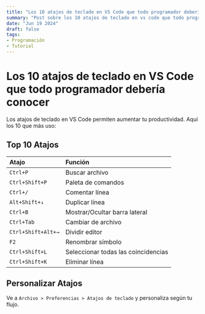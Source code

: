 ```yaml
---
title: "Los 10 atajos de teclado en VS Code que todo programador debería conocer"
summary: "Post sobre los 10 atajos de teclado en vs code que todo programador debería conocer con ejemplos y explicación completa"
date: "Jun 19 2024"
draft: false
tags:
- Programación
- Tutorial
---
```


# Los 10 atajos de teclado en VS Code que todo programador debería conocer

Los atajos de teclado en VS Code permiten aumentar tu productividad. Aquí los 10 que más uso:

## Top 10 Atajos

| Atajo | Función |
|:------|:-----------|
| `Ctrl+P` | Buscar archivo |
| `Ctrl+Shift+P` | Paleta de comandos |
| `Ctrl+/` | Comentar línea |
| `Alt+Shift+↓` | Duplicar línea |
| `Ctrl+B` | Mostrar/Ocultar barra lateral |
| `Ctrl+Tab` | Cambiar de archivo |
| `Ctrl+Shift+Alt+→` | Dividir editor |
| `F2` | Renombrar símbolo |
| `Ctrl+Shift+L` | Seleccionar todas las coincidencias |
| `Ctrl+Shift+K` | Eliminar línea |

## Personalizar Atajos

Ve a `Archivo > Preferencias > Atajos de teclado` y personaliza según tu flujo.
